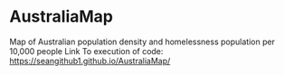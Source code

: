 # AustraliaMap
Map of Australian population density and homelessness population per 10,000 people
Link To execution of code:
https://seangithub1.github.io/AustraliaMap/
